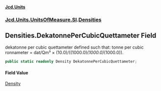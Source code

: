 #### [Jcd.Units](index.md 'index')
### [Jcd.Units.UnitsOfMeasure.SI](Jcd.Units.UnitsOfMeasure.SI.md 'Jcd.Units.UnitsOfMeasure.SI').[Densities](Densities.md 'Jcd.Units.UnitsOfMeasure.SI.Densities')

## Densities.DekatonnePerCubicQuettameter Field

dekatonne per cubic quettameter defined such that: tonne per cubic ronnameter = dat/Qm³ × (10.0)/((1000.0)*(1000.0)*(1000.0)).

```csharp
public static readonly Density DekatonnePerCubicQuettameter;
```

#### Field Value
[Density](Density.md 'Jcd.Units.UnitTypes.Density')